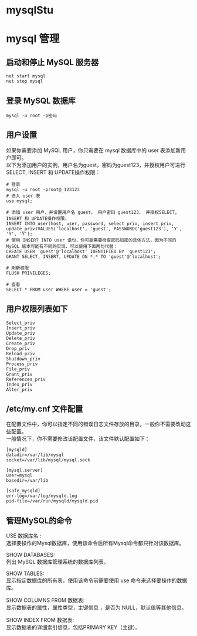 # mysqlStu  

# mysql 管理  

## 启动和停止 MySQL 服务器
```shell
net start mysql
net stop mysql
```

## 登录 MySQL 数据库  
```shell
mysql -u root -p密码
```
## 用户设置  
如果你需要添加 MySQL 用户，你只需要在 mysql 数据库中的 user 表添加新用户即可。  
以下为添加用户的实例，用户名为guest，密码为guest123，并授权用户可进行 SELECT, INSERT 和 UPDATE操作权限：  
```shell
# 登录  
mysql -u root -proot@_123123
# 进入 user 表  
use mysql;

# 添加 user 用户，并设置用户名 guest， 用户密码 guest123， 并授权SELECT, INSERT 和 UPDATE操作权限。
INSERT INTO user(host, user, password, select_priv, insert_priv, update_priv)VALUES('localhost', 'guest', PASSWORD('guest123'), 'Y', 'Y', 'Y');  
# 使用 INSERT INTO user 语句，你可能需要检查密码加密的具体方法，因为不同的 MySQL 版本可能有不同的实现，可以使用下面两句代替：
CREATE USER 'guest'@'localhost' IDENTIFIED BY 'guest123';
GRANT SELECT, INSERT, UPDATE ON *.* TO 'guest'@'localhost';

# 刷新权限
FLUSH PRIVILEGES;

# 查看
SELECT * FROM user WHERE user = 'guest';
```

## 用户权限列表如下
```shell
Select_priv
Insert_priv
Update_priv
Delete_priv
Create_priv
Drop_priv
Reload_priv
Shutdown_priv
Process_priv
File_priv
Grant_priv
References_priv
Index_priv
Alter_priv
```

## /etc/my.cnf 文件配置
在配置文件中，你可以指定不同的错误日志文件存放的目录，一般你不需要改动这些配置。  
一般情况下，你不需要修改该配置文件，该文件默认配置如下：  
```shell
[mysqld]
datadir=/var/lib/mysql
socket=/var/lib/mysql/mysql.sock

[mysql.server]
user=mysql
basedir=/var/lib

[safe_mysqld]
err-log=/var/log/mysqld.log
pid-file=/var/run/mysqld/mysqld.pid

```


## 管理MySQL的命令
USE 数据库名 :  
选择要操作的Mysql数据库，使用该命令后所有Mysql命令都只针对该数据库。  

SHOW DATABASES:  
列出 MySQL 数据库管理系统的数据库列表。  

SHOW TABLES:  
显示指定数据库的所有表，使用该命令前需要使用 use 命令来选择要操作的数据库。  

SHOW COLUMNS FROM 数据表:  
显示数据表的属性，属性类型，主键信息 ，是否为 NULL，默认值等其他信息。  

SHOW INDEX FROM 数据表:  
显示数据表的详细索引信息，包括PRIMARY KEY（主键）。  








